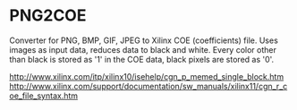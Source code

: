 # PNG2COE
Converter for PNG, BMP, GIF, JPEG to Xilinx COE (coefficients) file. Uses images as input data, reduces data to black and white. Every color other than black is stored as '1' in the COE data, black pixels are stored as '0'.

http://www.xilinx.com/itp/xilinx10/isehelp/cgn_p_memed_single_block.htm
http://www.xilinx.com/support/documentation/sw_manuals/xilinx11/cgn_r_coe_file_syntax.htm
